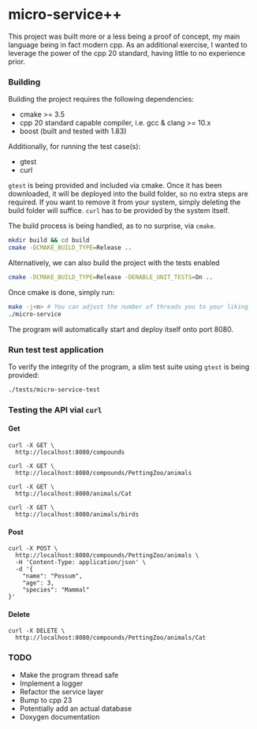 # micro-service++

This project was built more or a less being a proof of concept, my main language being in fact modern cpp. As an 
additional exercise, I wanted to leverage the power of the cpp 20 standard, having little to no experience prior.

### Building

Building the project requires the following dependencies:
* cmake >= 3.5
* cpp 20 standard capable compiler, i.e. gcc & clang >= 10.x
* boost (built and tested with 1.83)

Additionally, for running the test case(s):
* gtest
* curl

`gtest` is being provided and included via cmake. Once it has been downloaded, it will be deployed into the build 
folder, so no extra steps are required. If you want to remove it from your system, simply deleting the build folder 
will suffice. `curl` has to be provided by the system itself.

The build process is being handled, as to no surprise, via `cmake`.
```bash
mkdir build && cd build
cmake -DCMAKE_BUILD_TYPE=Release ..
```

Alternatively, we can also build the project with the tests enabled
```bash
cmake -DCMAKE_BUILD_TYPE=Release -DENABLE_UNIT_TESTS=On ..
```

Once cmake is done, simply run:
```bash
make -j<n> # You can adjust the number of threads you to your liking
./micro-service
```

The program will automatically start and deploy itself onto port 8080.

### Run test test application
To verify the integrity of the program, a slim test suite using `gtest` is being provided:
```bash
./tests/micro-service-test
```

### Testing the API vial `curl`

#### Get
```
curl -X GET \
  http://localhost:8080/compounds
```

```
curl -X GET \
  http://localhost:8080/compounds/PettingZoo/animals
```

```
curl -X GET \
  http://localhost:8080/animals/Cat
```

```
curl -X GET \
  http://localhost:8080/animals/birds
```

#### Post
```
curl -X POST \
  http://localhost:8080/compounds/PettingZoo/animals \
  -H 'Content-Type: application/json' \
  -d '{
    "name": "Possum",
    "age": 3,
    "species": "Mammal"
}'
```

#### Delete
```
curl -X DELETE \
  http://localhost:8080/compounds/PettingZoo/animals/Cat
```

### TODO
* Make the program thread safe
* Implement a logger
* Refactor the service layer
* Bump to cpp 23
* Potentially add an actual database
* Doxygen documentation
